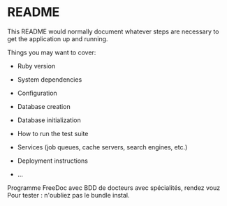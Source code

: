 # README

This README would normally document whatever steps are necessary to get the
application up and running.

Things you may want to cover:

* Ruby version

* System dependencies

* Configuration

* Database creation

* Database initialization

* How to run the test suite

* Services (job queues, cache servers, search engines, etc.)

* Deployment instructions

* ...


Programme FreeDoc avec BDD de docteurs avec spécialités, rendez vouz
Pour tester : n'oubliez pas le bundle instal.
